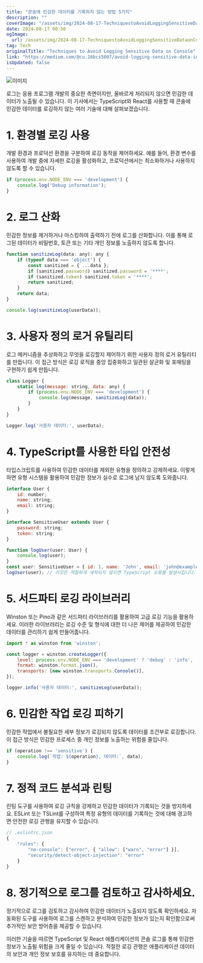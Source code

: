 ```yaml
---
title: "콘솔에 민감한 데이터를 기록하지 않는 방법 5가지"
description: ""
coverImage: "/assets/img/2024-08-17-TechniquestoAvoidLoggingSensitiveDataonConsole_0.png"
date: 2024-08-17 00:50
ogImage: 
  url: /assets/img/2024-08-17-TechniquestoAvoidLoggingSensitiveDataonConsole_0.png
tag: Tech
originalTitle: "Techniques to Avoid Logging Sensitive Data on Console"
link: "https://medium.com/@cu.16bcs5007/avoid-logging-sensitive-data-in-your-console-4605e3944cf8"
isUpdated: false
---
```




![이미지](/assets/img/2024-08-17-TechniquestoAvoidLoggingSensitiveDataonConsole_0.png)

로그는 응용 프로그램 개발의 중요한 측면이지만, 올바르게 처리되지 않으면 민감한 데이터가 노출될 수 있습니다. 이 기사에서는 TypeScript와 React를 사용할 때 콘솔에 민감한 데이터를 로깅하지 않는 여러 기술에 대해 살펴보겠습니다.

# 1. 환경별 로깅 사용

개발 환경과 프로덕션 환경을 구분하여 로깅 동작을 제어하세요. 예를 들어, 환경 변수를 사용하여 개발 중에 자세한 로깅을 활성화하고, 프로덕션에서는 최소화하거나 사용하지 않도록 할 수 있습니다.


<div class="content-ad"></div>

```js
if (process.env.NODE_ENV === 'development') {
    console.log('Debug information');
}
```

# 2. 로그 산화

민감한 정보를 제거하거나 마스킹하여 출력하기 전에 로그를 산화합니다. 이를 통해 로그된 데이터가 비밀번호, 토큰 또는 기타 개인 정보를 노출하지 않도록 합니다.

```js
function sanitizeLog(data: any): any {
    if (typeof data === 'object') {
        const sanitized = { ...data };
        if (sanitized.password) sanitized.password = '****';
        if (sanitized.token) sanitized.token = '****';
        return sanitized;
    }
    return data;
}

console.log(sanitizeLog(userData));
```

<div class="content-ad"></div>

# 3. 사용자 정의 로거 유틸리티

로그 메커니즘을 추상화하고 무엇을 로깅할지 제어하기 위한 사용자 정의 로거 유틸리티를 만듭니다. 이 접근 방식은 로깅 로직을 중앙 집중화하고 일관된 살균화 및 포매팅을 구현하기 쉽게 만듭니다.

```js
class Logger {
    static log(message: string, data: any) {
        if (process.env.NODE_ENV === 'development') {
            console.log(message, sanitizeLog(data));
        }
    }
}

Logger.log('사용자 데이터:', userData);
```

# 4. TypeScript를 사용한 타입 안전성

<div class="content-ad"></div>

타입스크립트를 사용하여 민감한 데이터를 제외한 유형을 정의하고 강제하세요. 이렇게 하면 유형 시스템을 활용하여 민감한 정보가 실수로 로그에 남지 않도록 도와줍니다.

```js
interface User {
    id: number;
    name: string;
    email: string;
}

interface SensitiveUser extends User {
    password: string;
    token: string;
}

function logUser(user: User) {
    console.log(user);
}
const user: SensitiveUser = { id: 1, name: 'John', email: 'john@example.com', password: 'secret', token: 'abc123' };
logUser(user); // 이것은 적절하게 세척되지 않으면 TypeScript 오류를 발생시킵니다.
```

# 5. 서드파티 로깅 라이브러리

Winston 또는 Pino과 같은 서드파티 라이브러리를 활용하여 고급 로깅 기능을 활용하세요. 이러한 라이브러리는 로깅 수준 및 형식에 대한 더 나은 제어를 제공하여 민감한 데이터를 관리하기 쉽게 만들어줍니다.

<div class="content-ad"></div>

```js
import * as winston from 'winston';

const logger = winston.createLogger({
    level: process.env.NODE_ENV === 'development' ? 'debug' : 'info',
    format: winston.format.json(),
    transports: [new winston.transports.Console()],
});

logger.info('사용자 데이터:', sanitizeLog(userData));
```

# 6. 민감한 작업 로깅 피하기

민감한 작업에서 불필요한 세부 정보가 로깅되지 않도록 데이터를 조건부로 로깅합니다. 이 접근 방식은 민감한 프로세스 중 개인 정보를 노출하는 위험을 줄입니다.

```js
if (operation !== 'sensitive') {
    console.log(`작업: ${operation}, 데이터:`, data);
}
```

<div class="content-ad"></div>

# 7. 정적 코드 분석과 린팅

린팅 도구를 사용하여 로깅 규칙을 강제하고 민감한 데이터가 기록되는 것을 방지하세요. ESLint 또는 TSLint를 구성하여 특정 유형의 데이터를 기록하는 것에 대해 경고하면 안전한 로깅 관행을 유지할 수 있습니다.

```js
// .eslintrc.json
{
    "rules": {
        "no-console": ["error", { "allow": ["warn", "error"] }],
        "security/detect-object-injection": "error"
    }
}
```

# 8. 정기적으로 로그를 검토하고 감사하세요.

<div class="content-ad"></div>

정기적으로 로그를 검토하고 감사하여 민감한 데이터가 노출되지 않도록 확인하세요. 자동화된 도구를 사용하여 로그를 스캔하고 분석하여 민감한 정보가 있는지 확인함으로써 추가적인 보안 방어층을 제공할 수 있습니다.

이러한 기술을 따르면 TypeScript 및 React 애플리케이션의 콘솔 로그를 통해 민감한 정보가 노출될 위험을 크게 줄일 수 있습니다. 적절한 로깅 관행은 애플리케이션 데이터의 보안과 개인 정보 보호를 유지하는 데 중요합니다.
